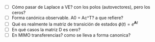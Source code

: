 - [ ] Cómo pasar de Laplace a VE? con los polos (autovectores), pero los ceros?
- [ ] Forma canónica observable. A0 = Ac^T? a que refiere?
- [ ] Qué es realmente la matriz de transición de estados $\phi(t)=e^{\textbf{A}t}$ 
- [ ] En qué casos la matriz D es cero?
- [ ] En MIMO transferencias? como se lleva a forma canonica?
